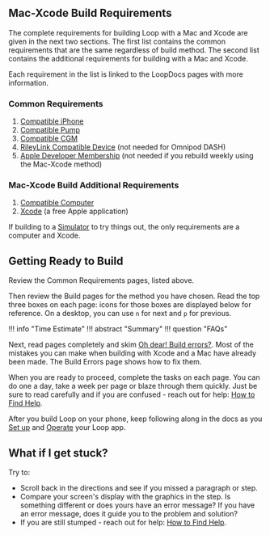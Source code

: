 ## Mac-Xcode Build Requirements

The complete requirements for building Loop with a Mac and Xcode are given in the next two sections. The first list contains the common requirements that are the same regardless of build method. The second list contains the additional requirements for building with a Mac and Xcode.

Each requirement in the list is linked to the LoopDocs pages with more information.

### Common Requirements

1. [Compatible iPhone](../build/phone.md)
1. [Compatible Pump](../build/pump.md)
1. [Compatible CGM](../build/cgm.md)
1. [RileyLink Compatible Device](../build/step5.md) (not needed for Omnipod DASH)
1. [Apple Developer Membership](../build/step6.md) (not needed if you rebuild weekly using the Mac-Xcode method)

### Mac-Xcode Build Additional Requirements

1. [Compatible Computer](../build/computer.md#macos)
1. [Xcode](../build/step8.md) (a free Apple application)

If building to a [Simulator](../version/simulator.md) to try things out, the only requirements are a computer and Xcode.

## Getting Ready to Build

Review the Common Requirements pages, listed above.

Then review the Build pages for the method you have chosen. Read the top three boxes on each page: icons for those boxes are displayed below for reference. On a desktop, you can use `n` for next and `p` for previous.

!!! info "Time Estimate"
!!! abstract "Summary"
!!! question "FAQs"


Next, read pages completely and skim [Oh dear! Build errors?](build-errors.md). Most of the mistakes you can make when building with Xcode and a Mac have already been made. The Build Errors page shows how to fix them.

When you are ready to proceed, complete the tasks on each page.  You can do one a day, take a week per page or blaze through them quickly.  Just be sure to read carefully and if you are confused - reach out for help: [How to Find Help](../intro/loopdocs-how-to.md#how-to-find-help).

After you build Loop on your phone, keep following along in the docs as you [Set up](../loop-3/loop-3-overview.md) and [Operate](../operation/loop/open-loop.md) your Loop app.

## What if I get stuck?

Try to:

* Scroll back in the directions and see if you missed a paragraph or step.
* Compare your screen's display with the graphics in the step. Is something different or does yours have an error message? If you have an error message, does it guide you to the problem and solution?
* If you are still stumped - reach out for help: [How to Find Help](../intro/loopdocs-how-to.md#how-to-find-help).
